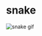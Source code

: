 # snake
![snake gif](https://github.com/YOUR_USERNAME/YOUR_USERNAME/blob/output/github-contribution-grid-snake.gif)
